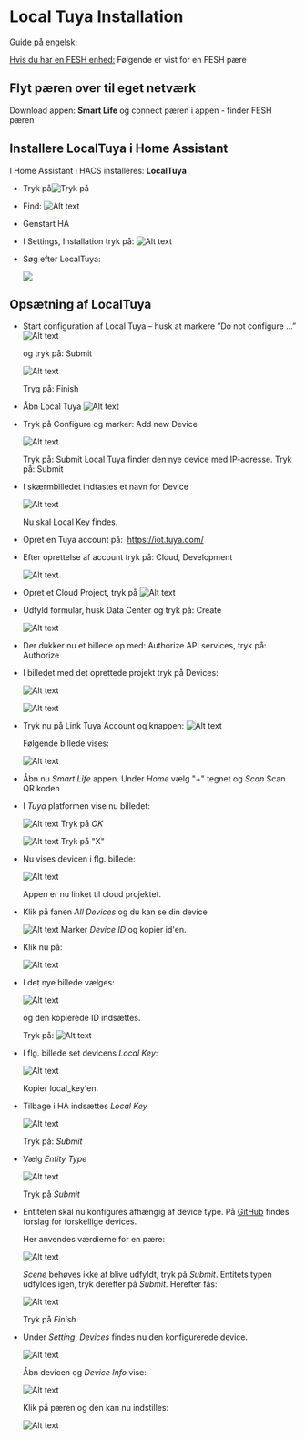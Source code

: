 # Local Tuya Installation

[Guide på engelsk:](https://smarthomecircle.com/how-to-setup-local-tuya-in-home-assistant)

[Hvis du har en FESH enhed:](https://fesh.dk/hjaelpecenter/hvordan-flytter-jeg-min-produkter-til-et-andet-wi-fi-netvaerk/)
Følgende er vist for en FESH pære

## Flyt pæren over til eget netværk

Download appen: **Smart Life**
og connect pæren i appen - finder FESH pæren

## Installere LocalTuya i Home Assistant

I Home Assistant i HACS installeres: **LocalTuya**

- Tryk på![Tryk på](Images/HACS_LocalT_Inst.png)

- Find:  ![Alt text](Images/LocalTuya_App.png)

- Genstart HA

- I Settings, Installation tryk på: ![Alt text](<Images/Add Integration.png>)

- Søg efter LocalTuya:

    ![](<Images/Search LocalTuya.png>)

## Opsætning af LocalTuya

- Start configuration af Local Tuya – husk at markere ”Do not configure …”
![Alt text](Images/ConfigureTuya.png)

  og tryk på: Submit

    ![Alt text](Images/ConfigureTuya_Succes.png)
  
  Tryg på: Finish

- Åbn Local Tuya ![Alt text](Images/Abn_LocalTuya.png)

- Tryk på Configure og marker: Add new Device

    ![Alt text](Images/AddNewDevice.png)
  
  Tryk på: Submit
  Local Tuya finder den nye device med IP-adresse. Tryk på: Submit
  
- I skærmbilledet indtastes et navn for Device
    
    ![Alt text](Images/ConfigureTuyaDevice1.png)
  
  Nu skal  Local Key findes.

- Opret en Tuya account på:  https://iot.tuya.com/

- Efter oprettelse af account tryk på: Cloud, Development

    ![Alt text](Images/TuyaDevelopment.png)

- Opret et Cloud Project, tryk på  ![Alt text](Images/CreateCloud.png)

- Udfyld formular, husk Data Center og tryk på: Create

    ![Alt text](Images/CreateCloudProject.png)
- Der dukker nu et billede op med: Authorize API services, tryk på: Authorize
- I billedet med det oprettede projekt tryk på Devices:

    ![Alt text](Images/Devices1.png)

    ![Alt text](Images/Devices_2.png)

- Tryk nu på Link Tuya Account og knappen: ![Alt text](Images/AddAppAccountBut.png)

  Følgende billede vises:

  ![Alt text](Images/ScanCode1.png)

- Åbn nu *Smart Life* appen. Under *Home* vælg "+" tegnet og *Scan*
  Scan QR koden

- I *Tuya* platformen vise nu billedet:

  ![Alt text](Images/LinkTuyaAccount.png)
  Tryk på *OK*

  ![Alt text](Images/ManageDevice1.png)
  Tryk på "X"

- Nu vises devicen i flg. billede:

  ![Alt text](Images/LocalTuyaDeviceShow1.png)

  Appen er nu linket til cloud projektet.

- Klik på fanen *All Devices* og du kan se din device

  ![Alt text](Images/AllDevices1.png)
  Marker *Device ID* og kopier id'en.

- Klik nu på:

  ![Alt text](Images/CloudAPIExplorer.png)

- I det nye billede vælges:

  ![Alt text](Images/DeviceID1.png)
  
  og den kopierede ID indsættes.

  Tryk på: ![Alt text](Images/SubmitRequest.png)

- I flg. billede set devicens *Local Key*:

  ![Alt text](Images/LocalKey1.png)

  Kopier local_key'en.

- Tilbage i HA indsættes *Local Key*

  ![Alt text](Images/DeviceLocalKey1.png)

  Tryk på: *Submit*

- Vælg *Entity Type*

  ![Alt text](Images/EntityType.png)

  Tryk på *Submit*

- Entiteten skal nu konfigures afhængig af device type. På [GitHub](https://www.markdownguide.org/cheat-sheet/) findes forslag for forskellige devices.

  Her anvendes værdierne for en pære:

  ![Alt text](Images/ConfigureEntity.png)

  *Scene* behøves ikke at blive udfyldt, tryk på *Submit*. Entitets typen udfyldes igen, tryk derefter på *Submit*. Herefter fås:

  ![Alt text](Images/Succes.png)

  Tryk på *Finish*

- Under *Setting*, *Devices* findes nu den konfigurerede device.

  ![Alt text](Images/SettingDevices.png)

  Åbn devicen og *Device Info* vise:

  ![Alt text](Images/DeviceInfo.png)

  Klik på pæren og den kan nu indstilles:

  ![Alt text](Images/FESHFinish.png)

  

